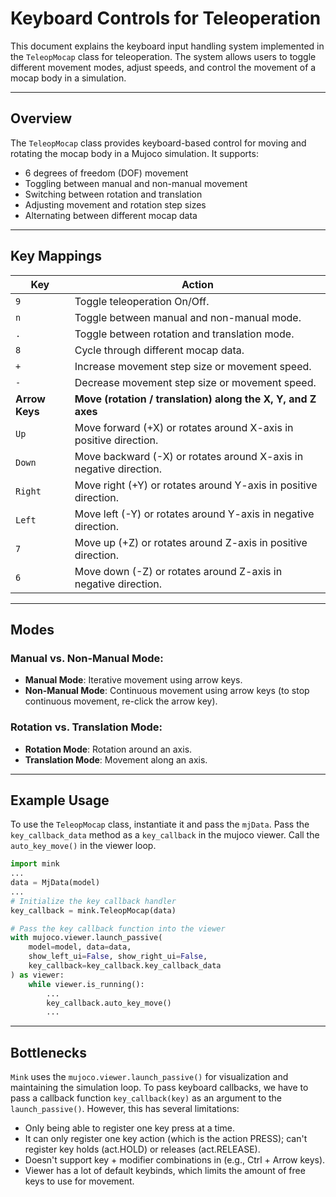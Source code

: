 # Keyboard Controls for Teleoperation
This document explains the keyboard input handling system implemented in the `TeleopMocap` class for teleoperation. The system allows users to toggle different movement modes, adjust speeds, and control the movement of a mocap body in a simulation.

---

## Overview
The `TeleopMocap` class provides keyboard-based control for moving and rotating the mocap body in a Mujoco simulation. It supports:
- 6 degrees of freedom (DOF) movement
- Toggling between manual and non-manual movement
- Switching between rotation and translation
- Adjusting movement and rotation step sizes
- Alternating between different mocap data

---

## Key Mappings
| Key | Action |
|-----|--------|
| `9` | Toggle teleoperation On/Off. |
| `n` | Toggle between manual and non-manual mode. |
| `.` | Toggle between rotation and translation mode. |
| `8` | Cycle through different mocap data. |
| `+` | Increase movement step size or movement speed. |
| `-` | Decrease movement step size or movement speed. |
| **Arrow Keys** | **Move (rotation / translation) along the X, Y, and Z axes** |
| `Up` | Move forward (+X) or rotates around X-axis in positive direction. |
| `Down` | Move backward (-X) or rotates around X-axis in negative direction. |
| `Right` | Move right (+Y) or rotates around Y-axis in positive direction. |
| `Left` | Move left (-Y) or rotates around Y-axis in negative direction. |
| `7` | Move up (+Z) or rotates around Z-axis in positive direction. |
| `6` | Move down (-Z) or rotates around Z-axis in negative direction. |

---

## Modes
### **Manual vs. Non-Manual Mode:**
- **Manual Mode**: Iterative movement using arrow keys.
- **Non-Manual Mode**: Continuous movement using arrow keys (to stop continuous movement, re-click the arrow key).

### **Rotation vs. Translation Mode:**
- **Rotation Mode**: Rotation around an axis.
- **Translation Mode**: Movement along an axis.

---

## Example Usage
To use the `TeleopMocap` class, instantiate it and pass the `mjData`. Pass the `key_callback_data` method as a `key_callback` in the mujoco viewer. Call the `auto_key_move()` in the viewer loop.

```python
import mink
...
data = MjData(model)
...
# Initialize the key callback handler
key_callback = mink.TeleopMocap(data)

# Pass the key callback function into the viewer
with mujoco.viewer.launch_passive(
    model=model, data=data, 
    show_left_ui=False, show_right_ui=False, 
    key_callback=key_callback.key_callback_data
) as viewer:
    while viewer.is_running():
        ...
        key_callback.auto_key_move()
        ...
```

---

## Bottlenecks
`Mink` uses the `mujoco.viewer.launch_passive()` for visualization and maintaining the simulation loop. To pass keyboard callbacks, we have to pass a callback function `key_callback(key)` as an argument to the `launch_passive()`. However, this has several limitations:
- Only being able to register one key press at a time.
- It can only register one key action (which is the action PRESS); can't register key holds (act.HOLD) or releases (act.RELEASE).
- Doesn't support key + modifier combinations in (e.g., Ctrl + Arrow keys).
- Viewer has a lot of default keybinds, which limits the amount of free keys to use for movement.
